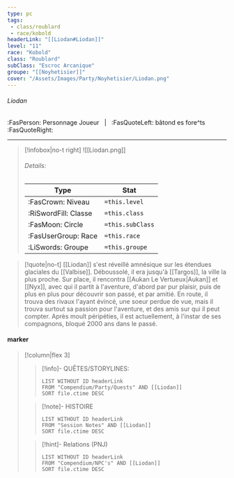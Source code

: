 ```yaml
---
type: pc
tags:
 - class/roublard
 - race/kobold
headerLink: "[[Liodan#Liodan]]"
level: "11"
race: "Kobold"
class: "Roublard"
subClass: "Escroc Arcanique"
groupe: "[[Noyhetisier]]"
cover: "/Assets/Images/Party/Noyhetisier/Liodan.png"
---
```


###### Liodan
:FasPerson: Personnage Joueur &nbsp; | &nbsp; :FasQuoteLeft: bâtond es fore^ts :FasQuoteRight:
___
> [!infobox|no-t right]
> ![[Liodan.png]]
> ###### Details:
> | Type | Stat |
> | ---- | ---- |
> | :FasCrown: Niveau   | `=this.level` |
> | :RiSwordFill: Classe |  `=this.class`|
> | :FasMoon: Circle |  `=this.subClass`|
> |  :FasUserGroup: Race |  `=this.race`|
> |  :LiSwords: Groupe |  `=this.groupe`|

> [!quote|no-t]
>[[Liodan]] s'est réveillé amnésique sur les étendues glaciales du [[Valbise]]. Déboussolé, il era jusqu'à [[Targos]], la ville la plus proche. Sur place, il rencontra [[Aukan Le Vertueux|Aukan]] et [[Nyx]], avec qui il partit à l'aventure, d'abord par pur plaisir, puis de plus en plus pour découvrir son passé, et par amitié. En route, il trouva des rivaux l'ayant évincé, une soeur perdue de vue, mais il trouva surtout sa passion pour l'aventure, et des amis sur qui il peut compter. Après moult péripéties, il est actuellement, à l'instar de ses compagnons, bloqué 2000 ans dans le passé.
 
#### marker
> [!column|flex 3]
>> [!info]- QUÊTES/STORYLINES:
>>```dataview
>>LIST WITHOUT ID headerLink
>>FROM "Compendium/Party/Quests" AND [[Liodan]]
>>SORT file.ctime DESC
>
>>[!note]- HISTOIRE
>>```dataview
>>LIST WITHOUT ID headerLink
>>FROM "Session Notes" AND [[Liodan]]
>>SORT file.ctime DESC
>
>>[!hint]- Relations (PNJ)
>>```dataview
>>LIST WITHOUT ID headerLink
>>FROM "Compendium/NPC's" AND [[Liodan]]
>>SORT file.ctime DESC
>>
```image-layout-masonry-3

```
